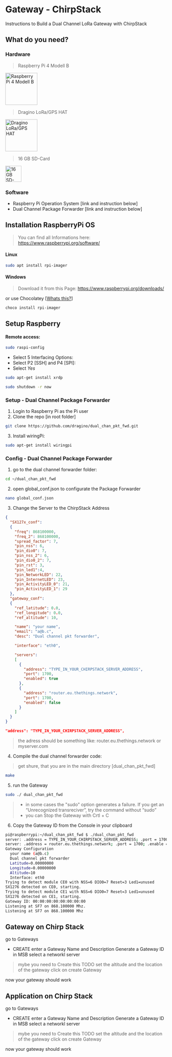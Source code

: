 # Gateway - ChirpStack
Instructions to Build a Dual Channel LoRa Gateway with ChirpStack

## What do you need?
### Hardware

> Raspberry Pi 4 Modell B

<img src="raspberryPi_4.jpg" alt="Raspberry Pi 4 Modell B" width="100" >

> Dragino LoRa/GPS HAT

<img src="LoRaHAT_RaspberryPi.jpg" alt="Dragino LoRa/GPS HAT" width="100" >

> 16 GB SD-Card

<img src="SD-Card-16.jpg" alt="16 GB SD-Card" width="50" >
 

### Software
- Raspberry Pi Operation System [link and instruction below]
- Dual Channel Package Forwarder [link and instruction below]


## Installation RaspberryPi OS
>You can find all Informations here:
> https://www.raspberrypi.org/software/

#### Linux
```bash
sudo apt install rpi-imager
```

#### Windows
> Download it from this Page:
https://www.raspberrypi.org/downloads/

or use Chocolatey [[Whats this?](https://chocolatey.org/why-chocolatey)]

```bash
choco install rpi-imager
```
## Setup Raspberry

#### Remote access:

```bash
sudo raspi-config
```

- Select 5 Interfacing Options:
- Select P2 [SSH] and P4 [SPI]:
- Select *Yes*

```bash
sudo apt-get install xrdp
```
```bash
sudo shutdown -r now
```

### Setup - Dual Channel Package Forwarder

1) Login to Raspberry Pi as the Pi user
2) Clone the repo [in root folder]

```bash
git clone https://github.com/dragino/dual_chan_pkt_fwd.git
```
3) Install wiringPi:

```bash
sudo apt-get install wiringpi
```
### Config - Dual Channel Package Forwarder
1) go to the dual channel forwarder folder:

```bash
cd ~/dual_chan_pkt_fwd
```

2) open global_conf.json to configurate the Package Forwarder
```bash
nano global_conf.json
```

3) Change the Server to the ChirpStack Address

```json
{
  "SX127x_conf":
  {
    "freq": 868100000,
    "freq_2": 868100000,
    "spread_factor": 7,
    "pin_nss": 6,
    "pin_dio0": 7,
    "pin_nss_2": 6,
    "pin_dio0_2": 7,
    "pin_rst": 3,
    "pin_led1":4,
    "pin_NetworkLED": 22,
    "pin_InternetLED": 23,
    "pin_ActivityLED_0": 21,
    "pin_ActivityLED_1": 29
  },
  "gateway_conf":
  {
    "ref_latitude": 0.0,
    "ref_longitude": 0.0,
    "ref_altitude": 10,

    "name": "your name",
    "email": "a@b.c",
    "desc": "Dual channel pkt forwarder",

    "interface": "eth0",

    "servers":
    [
      {
        "address": "TYPE_IN_YOUR_CHIRPSTACK_SERVER_ADDRESS",
        "port": 1700,
        "enabled": true
      },
      {
        "address": "router.eu.thethings.network",
        "port": 1700,
        "enabled": false
      }
    ]
  }
}
```


```json
"address": "TYPE_IN_YOUR_CHIRPSTACK_SERVER_ADDRESS",
```
> the adress should be something like: 
> router.eu.thethings.network
> or
> myserver.com

4) Compile the dual channel forwarder code:
> get shure, that you are in the main directory [dual_chan_pkt_fwd]

```bash
make
```
5) run the Gateway
```bash
sudo ./ dual_chan_pkt_fwd
```
> - in some cases the "sudo" option generates a failure. If you get an “Unrecognized transreciver”, try the command without “sudo”
> - you can Stop the Gateway with Crtl + C

6) Copy the Gateway ID from the Console in your clipboard


```bash
pi@raspberrypi:~/dual_chan_pkt_fwd $ ./dual_chan_pkt_fwd 
server: .address = TYPE_IN_YOUR_CHIRPSTACK_SERVER_ADDRESS; .port = 1700; .enable = 1
server: .address = router.eu.thethings.network; .port = 1700; .enable = 0
Gateway Configuration
  your name (a@b.c)
  Dual channel pkt forwarder
  Latitude=0.00000000
  Longitude=0.00000000
  Altitude=10
  Interface: eth0
Trying to detect module CE0 with NSS=6 DIO0=7 Reset=3 Led1=unused
SX1276 detected on CE0, starting.
Trying to detect module CE1 with NSS=6 DIO0=7 Reset=3 Led1=unused
SX1276 detected on CE1, starting.
Gateway ID: 00:00:00:00:00:00:00:00
Listening at SF7 on 868.100000 Mhz.
Listening at SF7 on 868.100000 Mhz
```


## Gateway on Chirp Stack 

go to Gateways
+ CREATE
enter a Gateway Name and Description
Generate a Gateway ID in MSB
select a networkl server
> mybe you need to Create this TODO
set the altitude and the location of the gateway
click on create Gateway

now your gateway should work

## Application on Chirp Stack 

go to Gateways
+ CREATE
enter a Gateway Name and Description
Generate a Gateway ID in MSB
select a networkl server
> mybe you need to Create this TODO
set the altitude and the location of the gateway
click on create Gateway

now your gateway should work
<!--stackedit_data:
eyJoaXN0b3J5IjpbMTQ0MTkyOTIyNSw0NzE1MTExMCwyOTU1Nz
U4MjYsLTIwOTcyMjc3MTQsLTI3OTA5NDQzMl19
-->